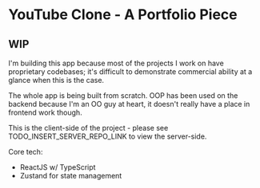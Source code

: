# YouTube Clone - A Portfolio Piece

## WIP

I'm building this app because most of the projects I work on have proprietary codebases; it's difficult to demonstrate commercial ability at a glance when this is the case.

The whole app is being built from scratch. OOP has been used on the backend because I'm an OO guy at heart, it doesn't really have a place in frontend work though.

This is the client-side of the project - please see TODO_INSERT_SERVER_REPO_LINK to view the server-side.

Core tech:

- ReactJS w/ TypeScript
- Zustand for state management
